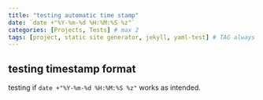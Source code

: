 ```yaml
---
title: "testing automatic time stamp"
date: `date +"%Y-%m-%d %H:%M:%S %z"`
categories: [Projects, Tests] # max 2
tags: [project, static site generator, jekyll, yaml-test] # TAG always lowercase
---
```


## testing timestamp format 

testing if `date +"%Y-%m-%d %H:%M:%S %z"` works as intended. 